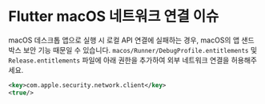 # Flutter macOS 네트워크 연결 이슈

macOS 데스크톱 앱으로 실행 시 로컬 API 연결에 실패하는 경우, macOS의 앱 샌드박스 보안 기능 때문일 수 있습니다. 
`macos/Runner/DebugProfile.entitlements` 및 `Release.entitlements` 파일에 아래 권한을 추가하여 외부 네트워크 연결을 허용해주세요.

```xml
<key>com.apple.security.network.client</key>
<true/>
```
